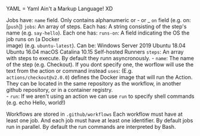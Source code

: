 YAML = Yaml Ain't a Markup Language! XD

Jobs have:
    `name` field.  Only contains alphanumeric or - or _
    `on` field (e.g. on: [`push`])
    `jobs`: An array of steps.  Each has:
        A string consisting of the step's name (e.g. `say-hello`).  Each one 
        has:
            `runs-on`: A field indicating the OS the job runs on (a Docker  
                image) (e.g. `ubuntu-latest`). Can be:
                    Windows Server 2019
                    Ubuntu 18.04
                    Ubuntu 16.04
                    macOS Catalina 10.15
                    Self-hosted Runners
            `steps`: An array with steps to execute.  By default they runn 
                asyncronously.
            - `name`: The name of the step (e.g. Checkout).  If you dont specify
                one, the worflow will use the text from the action or command 
                instead
              `uses`: (E.g. `actions/checkout@v2.0.0`) defines the Docker image 
                    that will run the Action.  They can be located in the same 
                    repository as the workflow, in another github repository, 
                    or in a container registry.  
            - `run`: If we aren't using an action we can use `run` to specify 
                shell commands (e.g. echo Hello, world!)

Workflows are stored in `.github/workflows`
    Each workflow must have at least one job.  And each job must have at least
    one identifier.  By default jobs run in parallel.
    By default the run commands are interpreted by Bash.
    

